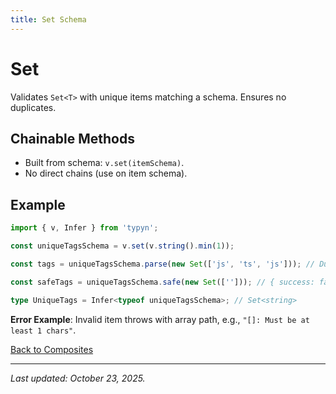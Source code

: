 ```yaml
---
title: Set Schema
---
```


# Set

Validates `Set<T>` with unique items matching a schema. Ensures no duplicates.

## Chainable Methods
- Built from schema: `v.set(itemSchema)`.
- No direct chains (use on item schema).

## Example
```typescript
import { v, Infer } from 'typyn';

const uniqueTagsSchema = v.set(v.string().min(1));

const tags = uniqueTagsSchema.parse(new Set(['js', 'ts', 'js'])); // Duplicates auto-removed

const safeTags = uniqueTagsSchema.safe(new Set([''])); // { success: false, error: { path: '[]', message: 'Must be at least 1 chars' } }

type UniqueTags = Infer<typeof uniqueTagsSchema>; // Set<string>
```

**Error Example**: Invalid item throws with array path, e.g., `"[]: Must be at least 1 chars"`.

[Back to Composites](/composites/)

---

*Last updated: October 23, 2025.*